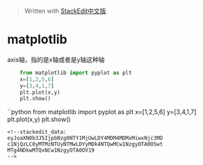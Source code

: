 > Written with [StackEdit中文版](https://stackedit.cn/).

# matplotlib

axis轴，指的是x轴或者是y轴这种轴

```python
	from matplotlib import pyplot as plt
	x=[1,2,5,6]
	y=[3,4,1,7]
	plt.plot(x,y)
	plt.show()
```  

``python
	from matplotlib import pyplot as plt
	x=[1,2,5,6]
	y=[3,4,1,7]
	plt.plot(x,y)
	plt.show()
```  
<!--stackedit_data:
eyJoaXN0b3J5IjpbNzg0NTY1MjUwLDY4MDM4MDMxMiwxNjc3MD
c1NjQzLC0yMTMzNTUyNTMwLDYyMDk4NTQwMCw1NzgyOTA0OSwt
MTg4NDkwMTQxNCw1NzgyOTA0OV19
-->